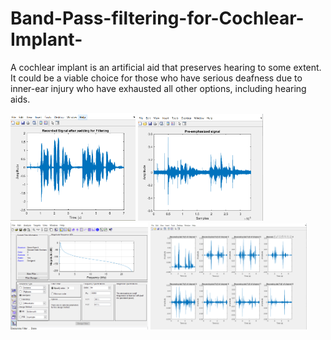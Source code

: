 # Band-Pass-filtering-for-Cochlear-Implant-
A cochlear implant is an artificial aid that preserves hearing to some extent. It could be a viable 
choice for those who have serious deafness due to inner-ear injury who have exhausted all other 
options, including hearing aids.


<div>
<img SRC="https://github.com/HansamalDharmananda/Band-Pass-filtering-for-Cochlear-Implant-/blob/main/Images/Signal.png" width="200" >
<img SRC="https://github.com/HansamalDharmananda/Band-Pass-filtering-for-Cochlear-Implant-/blob/main/Images/Pre-emphesized.png" width="200" >
<img SRC="https://github.com/HansamalDharmananda/Band-Pass-filtering-for-Cochlear-Implant-/blob/main/Images/1.png" width="220" >
<img SRC="https://github.com/HansamalDharmananda/Band-Pass-filtering-for-Cochlear-Implant-/blob/main/Images/5.png" width="250" >
</div>
